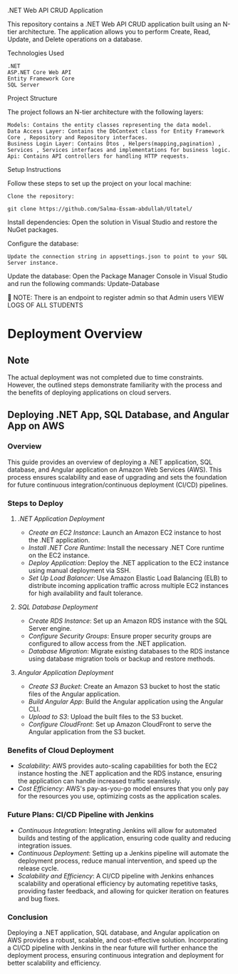 .NET Web API CRUD Application

This repository contains a .NET Web API CRUD application built using an N-tier architecture. The application allows you to perform Create, Read, Update, and Delete operations on a database.

Technologies Used

    .NET 
    ASP.NET Core Web API
    Entity Framework Core
    SQL Server

Project Structure

The project follows an N-tier architecture with the following layers:

    Models: Contains the entity classes representing the data model.
    Data Access Layer: Contains the DbContext class for Entity Framework Core , Repository and Repository interfaces.
    Business Login Layer: Contains Dtos , Helpers(mapping,pagination) , Services , Services interfaces and implementations for business logic.
    Api: Contains API controllers for handling HTTP requests.

Setup Instructions

Follow these steps to set up the project on your local machine:

    Clone the repository:

    git clone https://github.com/Salma-Essam-abdullah/Ultatel/

Install dependencies:
Open the solution in Visual Studio and restore the NuGet packages.

Configure the database:

    Update the connection string in appsettings.json to point to your SQL Server instance.


Update the database:
Open the Package Manager Console in Visual Studio and run the following commands:
Update-Database

📝 NOTE: There is an endpoint to register admin so that 
Admin users VIEW LOGS OF ALL STUDENTS


# Deployment Overview

## Note

The actual deployment was not completed due to time constraints. However, the outlined steps demonstrate familiarity with the process and the benefits of deploying applications on cloud servers.

## Deploying .NET App, SQL Database, and Angular App on AWS

### Overview

This guide provides an overview of deploying a .NET application, SQL database, and Angular application on Amazon Web Services (AWS). This process ensures scalability and ease of upgrading and sets the foundation for future continuous integration/continuous deployment (CI/CD) pipelines.

### Steps to Deploy

1. *.NET Application Deployment*
    - *Create an EC2 Instance*: Launch an Amazon EC2 instance to host the .NET application.
    - *Install .NET Core Runtime*: Install the necessary .NET Core runtime on the EC2 instance.
    - *Deploy Application*: Deploy the .NET application to the EC2 instance using manual deployment via SSH.
    - *Set Up Load Balancer*: Use Amazon Elastic Load Balancing (ELB) to distribute incoming application traffic across multiple EC2 instances for high availability and fault tolerance.

2. *SQL Database Deployment*
    - *Create RDS Instance*: Set up an Amazon RDS instance with the SQL Server engine.
    - *Configure Security Groups*: Ensure proper security groups are configured to allow access from the .NET application.
    - *Database Migration*: Migrate existing databases to the RDS instance using database migration tools or backup and restore methods.

3. *Angular Application Deployment*
    - *Create S3 Bucket*: Create an Amazon S3 bucket to host the static files of the Angular application.
    - *Build Angular App*: Build the Angular application using the Angular CLI.
    - *Upload to S3*: Upload the built files to the S3 bucket.
    - *Configure CloudFront*: Set up Amazon CloudFront to serve the Angular application from the S3 bucket.

### Benefits of Cloud Deployment

- *Scalability*: AWS provides auto-scaling capabilities for both the EC2 instance hosting the .NET application and the RDS instance, ensuring the application can handle increased traffic seamlessly.
- *Cost Efficiency*: AWS's pay-as-you-go model ensures that you only pay for the resources you use, optimizing costs as the application scales.

### Future Plans: CI/CD Pipeline with Jenkins

- *Continuous Integration*: Integrating Jenkins will allow for automated builds and testing of the application, ensuring code quality and reducing integration issues.
- *Continuous Deployment*: Setting up a Jenkins pipeline will automate the deployment process, reduce manual intervention, and speed up the release cycle.
- *Scalability and Efficiency*: A CI/CD pipeline with Jenkins enhances scalability and operational efficiency by automating repetitive tasks, providing faster feedback, and allowing for quicker iteration on features and bug fixes.

### Conclusion

Deploying a .NET application, SQL database, and Angular application on AWS provides a robust, scalable, and cost-effective solution. Incorporating a CI/CD pipeline with Jenkins in the near future will further enhance the deployment process, ensuring continuous integration and deployment for better scalability and efficiency.

